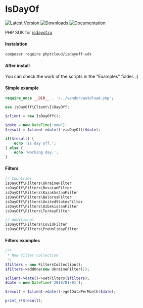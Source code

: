 # IsDayOf

[![Latest Version](https://img.shields.io/badge/version-v1.1.0-blue)](https://packagist.org/packages/phptcloud/isdayoff-sdk)
[![Downloads](https://img.shields.io/badge/downloads-%206.7k%2B-blue)](https://packagist.org/packages/phptcloud/isdayoff-sdk)
[![Documentation](https://img.shields.io/badge/docs-yes-blue)](https://github.com/PHPTCloud/IsDayOff/tree/master/examples)

PHP SDK for [isdayof.ru](https://isdayoff.ru)

#### Instalation
```bash
composer require phptcloud/isdayoff-sdk
```


#### After install
You can check the work of the scripts in the "Examples" folder. ;)

#### Simple example

```php
require_once __DIR__ . '/../vendor/autoload.php';

use isDayOff\Client\IsDayOff;

$client = new IsDayOff();

$date = new DateTime('now');
$result = $client->date()->isDayOff($date);

if($result) {
    echo 'is day off.';
} else {
    echo 'working day.';
}
```

#### Filters


```php
// Countries
isDayOff\Filters\UkraineFilter
isDayOff\Filters\RussianFilter
isDayOff\Filters\KazakhstanFilter
isDayOff\Filters\BelorusFilter
isDayOff\Filters\UnitedStatesFilter
isDayOff\Filters\UzbekistanFilter
isDayOff\Filters\TurkeyFilter

// Additional
isDayOff\Filters\CovidFilter
isDayOff\Filters\PreHolidayFilter
```

#### Filters examples

```php
/**
 * New filter collection
 */
$filters = new FiltersCollection();
$filters->addOne(new UkraineFilter());

$client->date()->setFilters($filters);
$date = new DateTime('2019/01/01');

$result = $client->date()->getDataPerMonth($date);

print_r($result);
```
